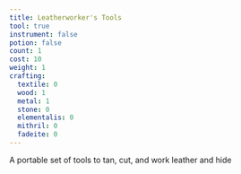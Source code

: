 ```yaml
---
title: Leatherworker's Tools
tool: true
instrument: false
potion: false
count: 1
cost: 10
weight: 1
crafting:
  textile: 0
  wood: 1
  metal: 1
  stone: 0
  elementalis: 0
  mithril: 0
  fadeite: 0
---
```


A portable set of tools to tan, cut, and work leather and hide
